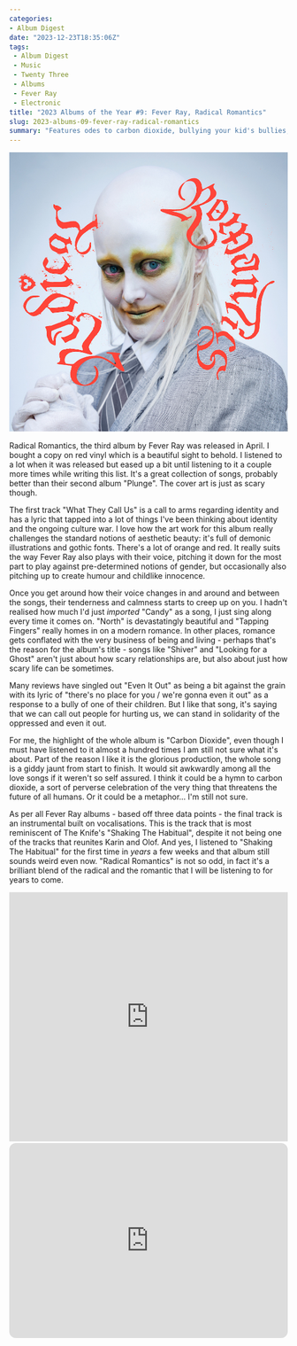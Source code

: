 ```yaml
---
categories:
- Album Digest
date: "2023-12-23T18:35:06Z"
tags: 
 - Album Digest
 - Music
 - Twenty Three
 - Albums
 - Fever Ray
 - Electronic
title: "2023 Albums of the Year #9: Fever Ray, Radical Romantics"
slug: 2023-albums-09-fever-ray-radical-romantics
summary: "Features odes to carbon dioxide, bullying your kid's bullies, and candy/kandy."
---
```


![Cover of Radical Romantics by Fever Ray](./fever-ray-radical-romantics.jpeg)

Radical Romantics, the third album by Fever Ray was released in April. I bought a copy on red vinyl which is a beautiful sight to behold. I listened to a lot when it was released but eased up a bit until listening to it a couple more times while writing this list. It's a great collection of songs, probably better than their second album "Plunge". The cover art is just as scary though. 

The first track "What They Call Us" is a call to arms regarding identity and has a lyric that tapped into a lot of things I've been thinking about identity and the ongoing culture war. I love how the art work for this album really challenges the standard notions of aesthetic beauty: it's full of demonic illustrations and gothic fonts. There's a lot of orange and red. It really suits the way Fever Ray also plays with their voice, pitching it down for the most part to play against pre-determined notions of gender, but occasionally also pitching up to create humour and childlike innocence.

Once you get around how their voice changes in and around and between the songs, their tenderness and calmness starts to creep up on you. I hadn't realised how much I'd just _imported_ "Candy" as a song, I just sing along every time it comes on. "North" is devastatingly beautiful and "Tapping Fingers" really homes in on a modern romance. In other places, romance gets conflated with the very business of being and living - perhaps that's the reason for the album's title - songs like "Shiver" and "Looking for a Ghost" aren't just about how scary relationships are, but also about just how scary life can be sometimes.

Many reviews have singled out "Even It Out" as being a bit against the grain with its lyric of "there's no place for you / we're gonna even it out" as a response to a bully of one of their children. But I like that song, it's saying that we can call out people for hurting us, we can stand in solidarity of the oppressed and even it out.

For me, the highlight of the whole album is "Carbon Dioxide", even though I must have listened to it almost a hundred times I am still not sure what it's about. Part of the reason I like it is the glorious production, the whole song is a giddy jaunt from start to finish. It would sit awkwardly among all the love songs if it weren't so self assured. I think it could be a hymn to carbon dioxide, a sort of perverse celebration of the very thing that threatens the future of all humans. Or it could be a metaphor... I'm still not sure. 

As per all Fever Ray albums - based off three data points - the final track is an instrumental built on vocalisations. This is the track that is most reminiscent of The Knife's "Shaking The Habitual", despite it not being one of the tracks that reunites Karin and Olof. And yes, I listened to "Shaking The Habitual" for the first time in _years_ a few weeks and that album still sounds weird even now. "Radical Romantics" is not so odd, in fact it's a brilliant blend of the radical and the romantic that I will be listening to for years to come.

<iframe allow="autoplay *; encrypted-media *;" frameborder="0" height="450" style="width:100%;max-width:660px;overflow:hidden;background:transparent;" sandbox="allow-forms allow-popups allow-same-origin allow-scripts allow-storage-access-by-user-activation allow-top-navigation-by-user-activation" src="https://embed.music.apple.com/gb/album/radical-romantics/1651484377"></iframe>

<iframe style="border-radius:12px" src="https://open.spotify.com/embed/album/0GCoy0h2laaZlhKhnjjRpe?utm_source=generator" width="100%" height="352" frameBorder="0" allowfullscreen="" allow="autoplay; clipboard-write; encrypted-media; fullscreen; picture-in-picture" loading="lazy"></iframe>
